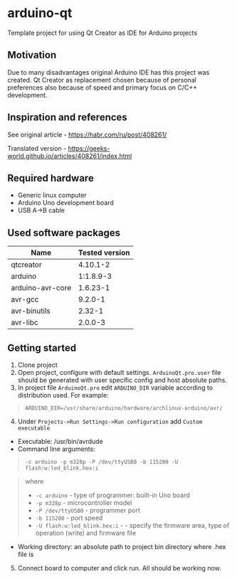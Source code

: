 # arduino-qt
Template project for using Qt Creator as IDE for Arduino projects

## Motivation
Due to many disadvantages original Arduino IDE has this project was created. Qt Creator as replacement chosen because of personal preferences also because of speed and primary focus on C/C++ development.

## Inspiration and references
See original article - https://habr.com/ru/post/408261/

Translated version - https://geeks-world.github.io/articles/408261/index.html

## Required hardware
- Generic linux computer
- Arduino Uno development board
- USB A->B cable

## Used software packages
| Name              | Tested version |
| ----------------- | -------------- |
| qtcreator         | 4.10.1-2
| arduino           | 1:1.8.9-3
| arduino-avr-core  | 1.6.23-1
| avr-gcc           | 9.2.0-1
| avr-binutils      | 2.32-1
| avr-libc          | 2.0.0-3

## Getting started
1. Clone project
2. Open project, configure with default settings. `ArduinoQt.pro.user` file should be generated with user specific config and host absolute paths.
3. In project file `ArduinoQt.pro` edit `ARDUINO_DIR` variable according to distribution used. For example:
> `ARDUINO_DIR=/usr/share/arduino/hardware/archlinux-arduino/avr/`
4. Under `Projects->Run Settings->Run configuration` add `Custom executable`
- Executable: /usr/bin/avrdude
- Command line arguments:
> `-c arduino -p m328p -P /dev/ttyUSB0 -b 115200 -U flash:w:led_blink.hex:i`

> where
> - `-c arduino` - type of programmer: built-in Uno board
> - `-p m328p` - microcontroller model
> - `-P /dev/ttyUSB0` - programmer port
> - `-b 115200` - port speed
> - `-U flash:w:led_blink.hex:i` - - specify the firmware area, type of operation (write) and firmware file

- Working directory: an absolute path to project bin directory where .hex file is

5. Connect board to computer and click run. All should be working now.
